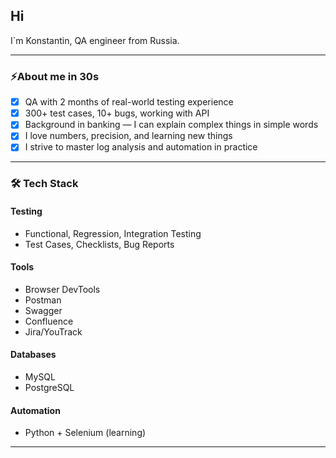 ## Hi
I`m Konstantin, QA engineer from Russia.
___
### ⚡About me in 30s

- [x] QA with 2 months of real-world testing experience
- [x] 300+ test cases, 10+ bugs, working with API
- [x] Background in banking — I can explain complex things in simple words
- [x] I love numbers, precision, and learning new things
- [x] I strive to master log analysis and automation in practice

___
### 🛠 Tech Stack

#### **Testing**
- Functional, Regression, Integration Testing
- Test Cases, Checklists, Bug Reports

#### **Tools**
- Browser DevTools
- Postman
- Swagger
- Confluence
- Jira/YouTrack

#### **Databases**
- MySQL
- PostgreSQL  

#### **Automation**
- Python + Selenium (learning)

___
<!--
**kvarchipov/kvarchipov** is a ✨ _special_ ✨ repository because its `README.md` (this file) appears on your GitHub profile.

Here are some ideas to get you started:

- 🔭 I’m currently working on ...
- 🌱 I’m currently learning ...
- 👯 I’m looking to collaborate on ...
- 🤔 I’m looking for help with ...
- 💬 Ask me about ...
- 📫 How to reach me: ...
- 😄 Pronouns: ...
- ⚡ Fun fact: ...
-->
